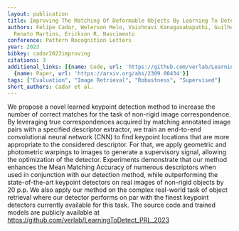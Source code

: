 ```yaml
---
layout: publication
title: Improving The Matching Of Deformable Objects By Learning To Detect Keypoints
authors: Felipe Cadar, Welerson Melo, Vaishnavi Kanagasabapathi, Guilherme Potje,
  Renato Martins, Erickson R. Nascimento
conference: Pattern Recognition Letters
year: 2023
bibkey: cadar2023improving
citations: 3
additional_links: [{name: Code, url: 'https://github.com/verlab/LearningToDetect_PRL_2023'},
  {name: Paper, url: 'https://arxiv.org/abs/2309.00434'}]
tags: ["Evaluation", "Image Retrieval", "Robustness", "Supervised"]
short_authors: Cadar et al.
---
```

We propose a novel learned keypoint detection method to increase the number
of correct matches for the task of non-rigid image correspondence. By
leveraging true correspondences acquired by matching annotated image pairs with
a specified descriptor extractor, we train an end-to-end convolutional neural
network (CNN) to find keypoint locations that are more appropriate to the
considered descriptor. For that, we apply geometric and photometric warpings to
images to generate a supervisory signal, allowing the optimization of the
detector. Experiments demonstrate that our method enhances the Mean Matching
Accuracy of numerous descriptors when used in conjunction with our detection
method, while outperforming the state-of-the-art keypoint detectors on real
images of non-rigid objects by 20 p.p. We also apply our method on the complex
real-world task of object retrieval where our detector performs on par with the
finest keypoint detectors currently available for this task. The source code
and trained models are publicly available at
https://github.com/verlab/LearningToDetect_PRL_2023